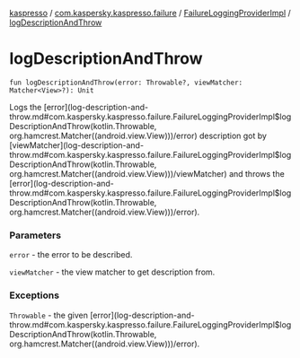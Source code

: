 [kaspresso](../../index.md) / [com.kaspersky.kaspresso.failure](../index.md) / [FailureLoggingProviderImpl](index.md) / [logDescriptionAndThrow](./log-description-and-throw.md)

# logDescriptionAndThrow

`fun logDescriptionAndThrow(error: Throwable?, viewMatcher: Matcher<View>?): Unit`

Logs the [error](log-description-and-throw.md#com.kaspersky.kaspresso.failure.FailureLoggingProviderImpl$logDescriptionAndThrow(kotlin.Throwable, org.hamcrest.Matcher((android.view.View)))/error) description got by [viewMatcher](log-description-and-throw.md#com.kaspersky.kaspresso.failure.FailureLoggingProviderImpl$logDescriptionAndThrow(kotlin.Throwable, org.hamcrest.Matcher((android.view.View)))/viewMatcher) and throws the [error](log-description-and-throw.md#com.kaspersky.kaspresso.failure.FailureLoggingProviderImpl$logDescriptionAndThrow(kotlin.Throwable, org.hamcrest.Matcher((android.view.View)))/error).

### Parameters

`error` - the error to be described.

`viewMatcher` - the view matcher to get description from.

### Exceptions

`Throwable` - the given [error](log-description-and-throw.md#com.kaspersky.kaspresso.failure.FailureLoggingProviderImpl$logDescriptionAndThrow(kotlin.Throwable, org.hamcrest.Matcher((android.view.View)))/error).